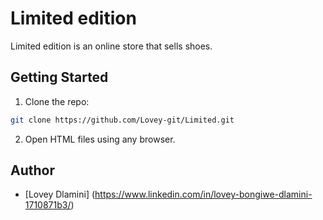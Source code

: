 # Limited edition

Limited edition is an online store that sells shoes.

## Getting Started

1. Clone the repo:

```bash
git clone https://github.com/Lovey-git/Limited.git
```

2. Open HTML files using any browser.

## Author 
- [Lovey Dlamini] (https://www.linkedin.com/in/lovey-bongiwe-dlamini-1710871b3/)
